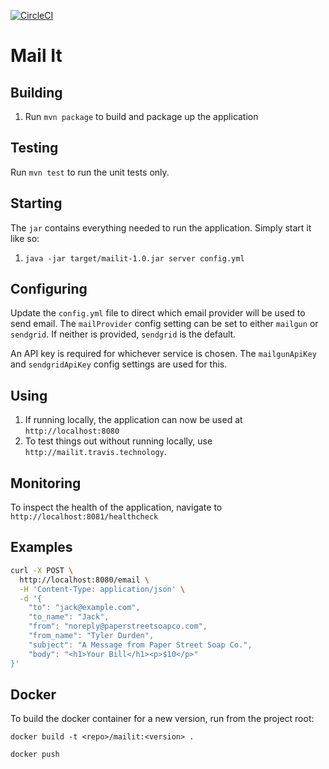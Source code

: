 [![CircleCI](https://circleci.com/gh/travismcchesney/mail-it.svg?style=shield)](https://circleci.com/gh/travismcchesney/mail-it)

# Mail It

## Building

1. Run `mvn package` to build and package up the application

## Testing

Run `mvn test` to run the unit tests only.

## Starting

The `jar` contains everything needed to run the application. Simply start it like so:

1. `java -jar target/mailit-1.0.jar server config.yml`

## Configuring

Update the `config.yml` file to direct which email provider will be used to send email. The `mailProvider` config
setting can be set to either `mailgun` or `sendgrid`. If neither is provided, `sendgrid` is the default.

An API key is required for whichever service is chosen. The `mailgunApiKey` and `sendgridApiKey` config settings are
used for this.

## Using

1. If running locally, the application can now be used at `http://localhost:8080`
1. To test things out without running locally, use `http://mailit.travis.technology`.

## Monitoring

To inspect the health of the application, navigate to `http://localhost:8081/healthcheck`

## Examples

```bash
curl -X POST \
  http://localhost:8080/email \
  -H 'Content-Type: application/json' \
  -d '{
	"to": "jack@example.com",
	"to_name": "Jack",
	"from": "noreply@paperstreetsoapco.com",
	"from_name": "Tyler Durden",
	"subject": "A Message from Paper Street Soap Co.",
	"body": "<h1>Your Bill</h1><p>$10</p>"
}'
```

## Docker

To build the docker container for a new version, run from the project root:

`docker build -t <repo>/mailit:<version> .`

`docker push`
